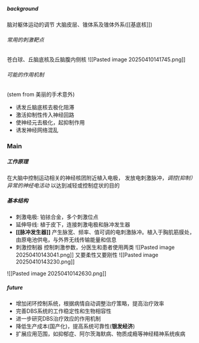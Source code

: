 ##### background
脑对躯体运动的调节
	大脑皮层、锥体系及锥体外系([[基底核]])

###### 常用的刺激靶点
苍白球、丘脑底核及丘脑腹内侧核
	![[Pasted image 20250410141745.png]]
###### 可能的作用机制
(stem from 美丽的手术意外)

- 诱发丘脑底核去极化阻滞
- 激活抑制性传入神经回路
- 使神经元去极化，起抑制作用
- 诱发神经网络混乱

### Main
##### 工作原理
在大脑中控制运动相关的神经核团附近植入电极，
发放电刺激脉冲，*调控(抑制）异常的神经电活动*
以达到减轻或控制症状的目的


##### 基本结构
- 刺激电极:
	铂铱合金，多个刺激位点
- 延伸导线:
	植于皮下，连接刺激电极和脉冲发生器
- **[[脉冲发生器]]**
	产生脉宽、频率、值可调的电刺激脉冲。植入于胸肌筋膜处，由原电池供电，与外界无线传输能量和信息
- 刺激控制器
	控制刺激参数，分医生和患者使用两类
	![[Pasted image 20250410143041.png]]
	又要柔性又要刚性
	![[Pasted image 20250410143230.png]]


![[Pasted image 20250410142630.png]]

##### future

- 增加闭环控制系统，根据病情自动调整治疗策略，提高治疗效率
- 完善DBS系统的工作稳定性和生物相容性
- 进一步研究DBS治疗效应的作用机制
- 降低生产成本(国产化)，提高系统可靠性(**银发经济**)
- 扩展应用范围，如抑郁症、阿尔茨海默病、物质成瘾等神经精神系统疾病